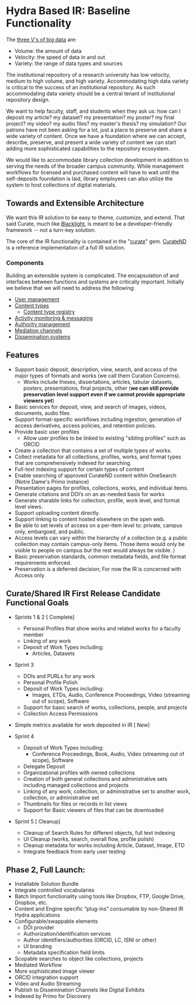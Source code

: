 # Hydra Based IR: Baseline Functionality

The [three V's of big data](http://en.wikipedia.org/wiki/Big_data#Definition) are:

- Volume: the amount of data
- Velocity: the speed of data in and out
- Variety: the range of data types and sources

The institutional repository of a research university has low velocity, medium to high volume, and high variety.
Accommodating high data variety is critical to the success of an institutional repository.
As such accommodating data variety should be a central tenant of institutional repository design.

We want to help faculty, staff, and students when they ask us: how can I deposit my article?
my dataset?
my presentation?
my poster?
my final project?
my video?
my audio files?
my master's thesis?
my simulation?
Our patrons have not been asking for a lot, just a place to preserve and share a wide variety of content.
Once we have a foundation where we can accept, describe, preserve, and present a wide variety of content we can start adding more sophisticated capabilities to the repository ecosystem.

We would like to accommodate library collection development in addition to serving the needs of the broader campus community. 
While management workflows for licensed and purchased content will have to wait until the self-deposits foundation is laid, library employees can also utilize the system to host collections of digital materials.

## Towards and Extensible Architecture
We want this IR solution to be easy to theme, customize, and extend.
That said Curate, much like [Blacklight](http://projectblacklight.org), is meant to be a developer-friendly framework -- not a turn-key solution.

The core of the IR functionality is contained in the "[curate](https://github.com/ndlib/curate)" gem.
[CurateND](https://github.com/ndlib/curate_nd) is a reference implementation of a full IR solution. 

### Components
Building an extensible system is complicated.
The encapsulation of and interfaces between functions and systems are critically important.
Initially we believe that we will need to address the following:

- [User management](https://github.com/ndlib/planning/blob/master/2013-Fall-DCE-Sprints/Components.md#user-management)
- [Content types](https://github.com/ndlib/planning/blob/master/2013-Fall-DCE-Sprints/Components.md#content-types)
  - [Content type registry](https://github.com/ndlib/planning/blob/master/2013-Fall-DCE-Sprints/Components.md#content-type-registry)
- [Activity monitoring & messaging](https://github.com/ndlib/planning/blob/master/2013-Fall-DCE-Sprints/Components.md#activity-monitoring--messaging)
- [Authority management](https://github.com/ndlib/planning/blob/master/2013-Fall-DCE-Sprints/Components.md#authority-management)
- [Mediation channels](https://github.com/ndlib/planning/blob/master/2013-Fall-DCE-Sprints/Components.md#mediation-channels)
- [Dissemination systems](https://github.com/ndlib/planning/blob/master/2013-Fall-DCE-Sprints/Components.md#dissemination-systems)

## Features
- Support basic deposit, description, view, search, and access of the major types of formats and works (we call them Curation Concerns).
	- Works include theses, dissertations, articles, tabular datasets, posters, presentations, final projects, other (**we can still provide preservation level support even if we cannot provide appropriate viewers yet**)
- Basic services for deposit, view, and search of images, videos, documents, audio files
- Support format-specific workflows including ingestion, generation of access derivatives, access policies, and retention policies.
- Provide basic user profiles
	- Allow user profiles to be linked to existing "sibling profiles" such as ORCID
- Create a collection that contains a set of multiple types of works.
- Collect metadata for all collections, profiles, works, and format types that are comprehensively indexed for searching.
- Full-text indexing support for certain types of content
- Enable searching of approved CurateND content within OneSearch (Notre Dame's Primo instance)
- Presentation pages for profiles, collections, works, and individual items.
- Generate citations and DOI’s on an as-needed basis for works
- Generate sharable links for collection, profile, work level, and format level views.
- Support uploading content directly.
- Support linking to content hosted elsewhere on the open web.
- Be able to set levels of access on a per-item level to: private, campus only, embargoed, and public.
- Access levels can vary within the hierarchy of a collection (e.g. a public collection may contain campus-only items. Those items would only be visible to people on campus but the rest would always be visible. )
- Basic preservation standards, common metadata fields, and file format requirements enforced.
- Preservation is a deferred decision; For now the IR is concerned with Access only

## Curate/Shared IR First Release Candidate Functional Goals

- Sprints 1 & 2 [ Complete]
  - Personal Profiles that show works and related works for a faculty member
  - Linking of any work
  - Deposit of Work Types including:
    - Articles, Datasets
- Sprint 3
  - DOIs and PURLs for any work
  - Personal Profile Polish
  - Deposit of Work Types including:
    - Images, ETDs, Audio, Conference Proceedings, Video (streaming out of scope), Software
  - Support for basic search of works, collections, people, and projects
  - Collection Access Permissions

- Simple metrics available for work deposited in IR [ New]

- Sprint 4
  - Deposit of Work Types including:
    - Conference Proceedings, Book, Audio, Video (streaming out of scope), Software 
  - Delegate Deposit 
  - Organizational profiles with owned collections
  - Creation of both general collections and administrative sets including managed collections and projects
  - Linking of any work, collection, or administrative set to another work, collection, or administrative set
  - Thumbnails for files or records in list views
  - Support for Basic viewers of files that can be downloaded
- Sprint 5 [ Cleanup]
  - Cleanup of Search Rules for different objects, full text indexing 
  - UI Cleanup (works, search, overall flow, profile polish)
  - Cleanup metadata for works including Article, Dataset, Image, ETD
  - Integrate feedback from early user testing

## Phase 2, Full Launch:

- Installable Solution Bundle
- Integrate controlled vocabularies
- Batch Import functionality using tools like Dropbox, FTP, Google Drive, Dropbox, etc.
- Content and Engine specific “plug-ins” consumable by non-Shared IR Hydra applications
- Configurable/swappable elements
  - DOI provider
  - Authorization/identification services
  - Author identifiers/authorities (ORCID, LC, ISNI or other)
  - UI branding
  - Metadata specification field limits
- Scopable searches to object like collections, projects
- Mediated Workflow
- More sophisticated image viewer
- ORCID integration support
- Video and Audio Streaming
- Publish to Dissemination Channels like Digital Exhibits
- Indexed by Primo for Discovery

